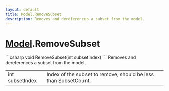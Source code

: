```yaml
---
layout: default
title: Model.RemoveSubset
description: Removes and dereferences a subset from the model.
---
```

# [Model]({{site.url}}/Pages/Reference/Model.html).RemoveSubset

<div class='signature' markdown='1'>
```csharp
void RemoveSubset(int subsetIndex)
```
Removes and dereferences a subset from the model.
</div>

|  |  |
|--|--|
|int subsetIndex|Index of the subset to remove, should             be less than SubsetCount.|




